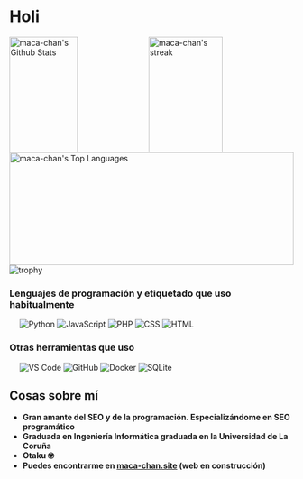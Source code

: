 # Holi

<img alt="maca-chan's Github Stats" src="https://github-readme-stats.vercel.app/api/?username=maca-chan&theme=synthwave&show_icons=true&include_all_commits=true&count_private=true" width="49%" height="205px"/><img alt="maca-chan's streak" src="https://github-readme-streak-stats.herokuapp.com/?user=maca-chan&theme=synthwave" width="51%" height="205px"/>
<img alt="maca-chan's Top Languages" src="https://github-readme-stats.vercel.app/api/top-langs/?username=maca-chan&langs_count=8&layout=compact&theme=synthwave&hide_border=true&bg_color=1F222E&title_color=F85D7F&icon_color=F8D866" width="100%" height="200px"/>
![trophy](https://github-profile-trophy.vercel.app/?username=maca-chan&theme=dracula&no-frame=true)

### Lenguajes de programación y etiquetado que uso habitualmente
&emsp;
![Python](https://img.shields.io/badge/-Python-000?&logo=Python)
![JavaScript](https://img.shields.io/badge/-JavaScript-000?&logo=JavaScript)
![PHP](https://img.shields.io/badge/-PHP-000?&logo=PHP)
![CSS](https://img.shields.io/badge/-CSS-000?&logo=CSS3)
![HTML](https://img.shields.io/badge/-HTML-000?&logo=HTML5)

### Otras herramientas que uso
&emsp;
![VS Code](https://img.shields.io/badge/-VS%20Code-000?&logo=Visual-Studio-Code)
![GitHub](https://img.shields.io/badge/-GitHub-000?&logo=GitHub)
![Docker](https://img.shields.io/badge/-Docker-000?&logo=Docker)
![SQLite](https://img.shields.io/badge/-SQLite-000?&logo=SQLite)

## Cosas sobre mí

- **Gran amante del SEO y de la programación. Especializándome en SEO programático**
- **Graduada en Ingeniería Informática graduada en la Universidad de La Coruña**
- **Otaku 🤓**
- **Puedes encontrarme en [maca-chan.site](https://maca-chan.site) (web en construcción)**
